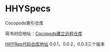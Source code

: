 # HHYSpecs
Cocopods索引仓库

简书对应地址：[Cocopods建立远程仓库](https://www.jianshu.com/p/9975a364b476)

[HHYRep代码仓库地址](https://github.com/HuiYouHua/HHYRep)  0.0.1，0.0.2，0.0.3三个版本
